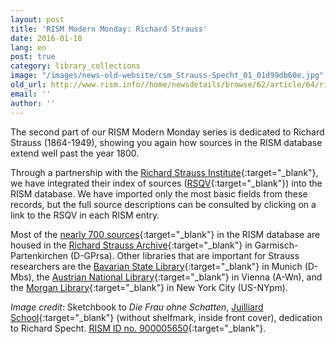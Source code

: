 ```yaml
---
layout: post
title: 'RISM Modern Monday: Richard Strauss'
date: 2016-01-18
lang: en
post: true
category: library_collections
image: "/images/news-old-website/csm_Strauss-Specht_01_01d99db60e.jpg"
old_url: http://www.rism.info//home/newsdetails/browse/62/article/64/rism-modern-monday-richard-strauss.html
email: ''
author: ''
---
```


The second part of our RISM Modern Monday series is dedicated to Richard Strauss (1864-1949), showing you again how sources in the RISM database extend well past the year 1800.

Through a partnership with the [Richard Strauss Institute](http://www.richard-strauss-institut.de/rsqv.php3){:target="_blank"}, we have integrated their index of sources ([RSQV](http://www.rsi-rsqv.de/){:target="_blank"}) into the RISM database. We have imported only the most basic fields from these records, but the full source descriptions can be consulted by clicking on a link to the RSQV in each RISM entry.

Most of the [nearly 700 sources](https://opac.rism.info/metaopac/search?View=rism&author=11861911X){:target="_blank"} in the RISM database are housed in the [Richard Strauss Archive](https://opac.rism.info/metaopac/search?View=rism&author=11861911X&siglum=D-GPrsa){:target="_blank"} in Garmisch-Partenkirchen (D-GPrsa). Other libraries that are important for Strauss researchers are the [Bavarian State Library](https://opac.rism.info/metaopac/search?View=rism&author=11861911X&siglum=D-Mbs){:target="_blank"} in Munich (D-Mbs), the [Austrian National Library](https://opac.rism.info/metaopac/search?View=rism&author=11861911X&siglum=A-Wn){:target="_blank"} in Vienna (A-Wn), and the [Morgan Library](https://opac.rism.info/metaopac/search?View=rism&author=11861911X&siglum=US-NYpm){:target="_blank"} in New York City (US-NYpm).

_Image credit_: Sketchbook to _Die Frau ohne Schatten_, [Juilliard School](http://juilliardmanuscriptcollection.org/strauss-richard/strs_fos1/?manuscript=Die%20Frau%20ohne%20Schatten.%201st%20Act%20%28Sketches%29){:target="_blank"} (without shelfmark, inside front cover), dedication to Richard Specht. [RISM ID no. 900005650](https://opac.rism.info/search?id=900005650){:target="_blank"}.


